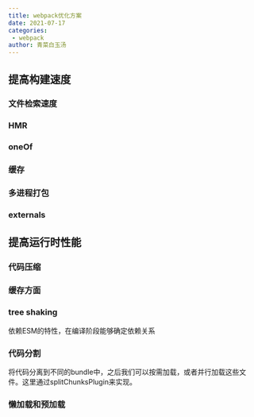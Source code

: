 ```yaml
---
title: webpack优化方案
date: 2021-07-17
categories:
 - webpack
author: 青菜白玉汤
---
```


## 提高构建速度
### 文件检索速度
### HMR
### oneOf
### 缓存
### 多进程打包
### externals

## 提高运行时性能

### 代码压缩

### 缓存方面

### tree shaking
依赖ESM的特性，在编译阶段能够确定依赖关系

### 代码分割
将代码分离到不同的bundle中，之后我们可以按需加载，或者并行加载这些文件。这里通过splitChunksPlugin来实现。

### 懒加载和预加载
